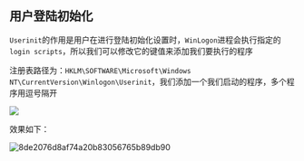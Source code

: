 ## 用户登陆初始化

`Userinit`的作用是用户在进行登陆初始化设置时，`WinLogon`进程会执行指定的`login scripts`，所以我们可以修改它的键值来添加我们要执行的程序

注册表路径为：`HKLM\SOFTWARE\Microsoft\Windows NT\CurrentVersion\Winlogon\Userinit`，我们添加一个我们启动的程序，多个程序用逗号隔开

![](images/security_wiki/15906325602399.png)


效果如下：

![8de2076d8af74a20b83056765b89db90](images/security_wiki/8de2076d8af74a20b83056765b89db90.gif)


